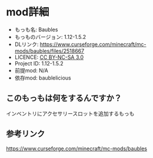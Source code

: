 # mod詳細

- もっも名: Baubles
- もっものバージョン: 1.12-1.5.2
- DLリンク: https://www.curseforge.com/minecraft/mc-mods/baubles/files/2518667
- LICENCE: [CC BY-NC-SA 3.0](https://www.curseforge.com/project/227083/license)
- Project ID: 1.12-1.5.2
- 前提mod: N/A
- 依存mod: baublelicious

## このもっもは何をするんですか？
インベントリにアクセサリースロットを追加するもっも

## 参考リンク
https://www.curseforge.com/minecraft/mc-mods/baubles
